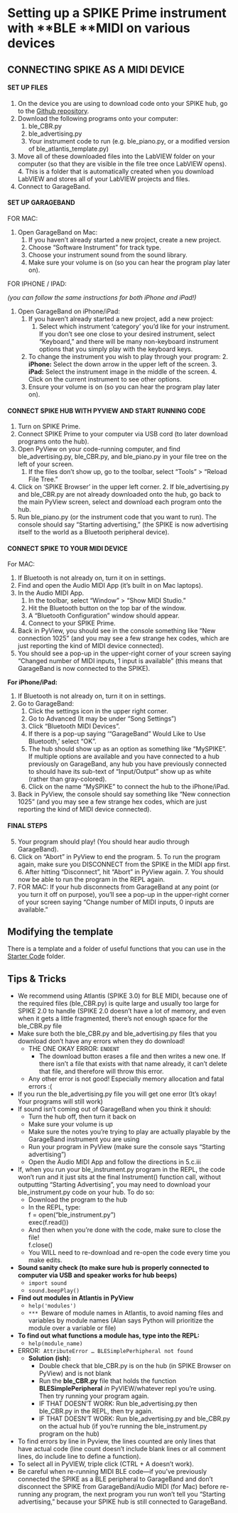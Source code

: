 # Setting up a SPIKE Prime instrument with **BLE **MIDI on various devices


## CONNECTING SPIKE AS A MIDI DEVICE

#### SET UP FILES
1. On the device you are using to download code onto your SPIKE hub, go to the [Github repository](https://github.com/ceeoinnovations/musicalInstruments). 
2. Download the following programs onto your computer:
    1. ble_CBR.py
    2. ble_advertising.py
    3. Your instrument code to run (e.g. ble_piano.py, or a modified version of ble_atlantis_template.py)
3. Move all of these downloaded files into the LabVIEW folder on your computer (so that they are visible in the file tree once LabVIEW opens).
    4. This is a folder that is automatically created when you download LabVIEW and stores all of your LabVIEW projects and files.
4. Connect to GarageBand.

#### SET UP GARAGEBAND
FOR MAC:

1. Open GarageBand on Mac:
    1. If you haven’t already started a new project, create a new project.
    2. Choose “Software Instrument” for track type.
    3. Choose your instrument sound from the sound library.
    4. Make sure your volume is on (so you can hear the program play later on).

FOR IPHONE / IPAD:

_(you can follow the same instructions for both iPhone and iPad!)_

1. Open GarageBand on iPhone/iPad:
    1. If you haven’t already started a new project, add a new project:
        1. Select which instrument ‘category’ you’d like for your instrument. If you don’t see one close to your desired instrument, select “Keyboard,” and there will be many non-keyboard instrument options that you simply play with the keyboard keys.
    2. To change the instrument you wish to play through your program:
        2. **iPhone:** Select the down arrow in the upper left of the screen.
        3. **iPad:** Select the instrument image in the middle of the screen.
        4. Click on the current instrument to see other options.
    3. Ensure your volume is on (so you can hear the program play later on).

#### CONNECT SPIKE HUB WITH PYVIEW AND START RUNNING CODE

1. Turn on SPIKE Prime. 
2. Connect SPIKE Prime to your computer via USB cord (to later download programs onto the hub). 
3. Open PyView on your code-running computer, and find ble_advertising.py, ble_CBR.py, and ble_piano.py in your file tree on the left of your screen.
    1. If the files don’t show up, go to the toolbar, select “Tools” > “Reload File Tree.”
4. Click on ‘SPIKE Browser’ in the upper left corner. 
    2. If ble_advertising.py and ble_CBR.py are not already downloaded onto the hub, go back to the main PyView screen, select and download each program onto the hub.
5. Run ble_piano.py (or the instrument code that you want to run). The console should say “Starting advertising,” (the SPIKE is now advertising itself to the world as a Bluetooth peripheral device).


#### CONNECT SPIKE TO YOUR MIDI DEVICE

For MAC:

1. If Bluetooth is not already on, turn it on in settings. 
2. Find and open the Audio MIDI App (it’s built in on Mac laptops). 
3. In the Audio MIDI App. 
    1. In the toolbar, select “Window” > “Show MIDI Studio.”
    2. Hit the Bluetooth button on the top bar of the window. 
    3. A “Bluetooth Configuration” window should appear. 
    4. Connect to your SPIKE Prime. 
4. Back in PyView, you should see in the console something like “New connection 1025” (and you may see a few strange hex codes, which are just reporting the kind of MIDI device connected). 
5. You should see a pop-up in the upper-right corner of your screen saying “Changed number of MIDI inputs, 1 input is available” (this means that GarageBand is now connected to the SPIKE). 

**For iPhone/iPad:**

1. If Bluetooth is not already on, turn it on in settings. 
2. Go to GarageBand:
    1. Click the settings icon in the upper right corner. 
    2. Go to Advanced (It may be under “Song Settings”)
    3. Click “Bluetooth MIDI Devices”. 
    4. If there is a pop-up saying ‘“GarageBand” Would Like to Use Bluetooth,’ select “OK”. 
    5. The hub should show up as an option as something like “MySPIKE”. If multiple options are available and you have connected to a hub previously on GarageBand, any hub you have previously connected to should have its sub-text of “Input/Output” show up as white (rather than gray-colored).
    6. Click on the name “MySPIKE” to connect the hub to the iPhone/iPad. 
3. Back in PyView, the console should say something like “New connection 1025” (and you may see a few strange hex codes, which are just reporting the kind of MIDI device connected). 

#### FINAL STEPS

5. Your program should play! (You should hear audio through GarageBand). 
6. Click on “Abort” in PyView to end the program. 
    5. To run the program again, make sure you DISCONNECT from the SPIKE in the MIDI app first. 
    6. After hitting “Disconnect”, hit “Abort” in PyView again. 
    7. You should now be able to run the program in the REPL again. 
7. FOR MAC: If your hub disconnects from GarageBand at any point (or you turn it off on purpose), you’ll see a pop-up in the upper-right corner of your screen saying “Change number of MIDI inputs, 0 inputs are available.”

## Modifying the template

There is a template and a folder of useful functions that you can use in the [Starter Code](https://github.com/ceeoinnovations/musicalInstruments/tree/main/Setting%20Up%20MIDI/BLE%20MIDI/Starter%20Code) folder. 

## Tips & Tricks

* We recommend using Atlantis (SPIKE 3.0) for BLE MIDI, because one of the required files (ble_CBR.py) is quite large and usually too large for SPIKE 2.0 to handle (SPIKE 2.0 doesn’t have a lot of memory, and even when it gets a little fragmented, there’s not enough space for the ble_CBR.py file
* Make sure both the ble_CBR.py and ble_advertising.py files that you download don’t have any errors when they do download!
    * THE ONE OKAY ERROR: `ENOENT`
        * The download button erases a file and then writes a new one. If there isn’t a file that exists with that name already, it can’t delete that file, and therefore will throw this error.
    * Any other error is not good! Especially memory allocation and fatal errors :(
* If you run the ble_advertising.py file you will get one error (It’s okay! Your programs will still work) 
* If sound isn’t coming out of GarageBand when you think it should:
    * Turn the hub off, then turn it back on
    * Make sure your volume is up
    * Make sure the notes you’re trying to play are actually playable by the GarageBand instrument you are using 
    * Run your program in PyView (make sure the console says “Starting advertising”)
    * Open the Audio MIDI App and follow the directions in 5.c.iii
* If, when you run your ble_instrument.py program in the REPL, the code won’t run and it just sits at the final Instrument() function call, without outputting “Starting Advertising”, you may need to download your ble_instrument.py code on your hub. To do so:
    * Download the program to the hub
    * In the REPL, type: \
	f = open(“ble_instrument.py”)  \
	exec(f.read())
    * And then when you’re done with the code, make sure to close the file!  \
	f.close()
    * You WILL need to re-download and re-open the code every time you make edits. 
* **Sound sanity check (to make sure hub is properly connected to computer via USB and speaker works for hub beeps)**
    * `import sound`
    * `sound.beepPlay()`
* **Find out modules in Atlantis in PyView**
    * `help('modules')`
    * `*** `Beware of module names in Atlantis, to avoid naming files and variables by module names (Alan says Python will prioritize the module over a variable or file)
* **To find out what functions a module has, type into the REPL:**
    * `help(module_name)`
* ERROR:` AttributeError … BLESimplePerhipheral not found`
    * **Solution (ish):**
        * Double check that ble_CBR.py is on the hub (in SPIKE Browser on PyView) and is not blank
        * Run the **ble_CBR.py** file that holds the function **BLESimplePeripheral** _in_ PyVIEW/whatever repl you’re using. Then try running your program again.
        * IF THAT DOESN’T WORK:  Run ble_advertising.py then ble_CBR.py in the REPL, then try again.
        * IF THAT DOESN’T WORK: Run ble_advertising.py and ble_CBR.py on the actual hub (if you’re running the ble_instrument.py program on the hub)
* To find errors by line in Pyview, the lines counted are only lines that have actual code (line count doesn’t include blank lines or all comment lines, do include line to define a function).
* To select all in PyVIEW, triple click (CTRL + A doesn’t work).
* Be careful when re-running MIDI BLE code—if you’ve previously connected the SPIKE as a BLE peripheral to GarageBand and don’t disconnect the SPIKE from GarageBand/Audio MIDI (for Mac) before re-running any program, the next program you run won’t tell you “Starting advertising,” because your SPIKE hub is still connected to GarageBand. 
